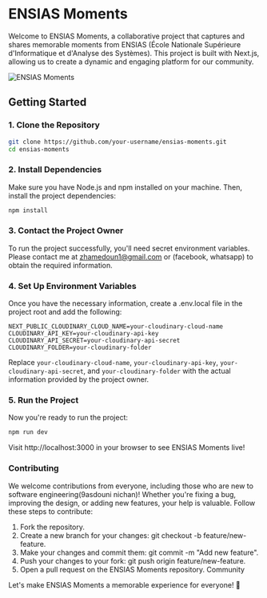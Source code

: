# ENSIAS Moments

Welcome to ENSIAS Moments, a collaborative project that captures and shares memorable moments from ENSIAS (École Nationale Supérieure d'Informatique et d'Analyse des Systèmes). This project is built with Next.js, allowing us to create a dynamic and engaging platform for our community.

![ENSIAS Moments](https://res.cloudinary.com/dozcs6owz/image/upload/v1703356969/11aa95b8-b803-4e41-9d7f-724452136aad_swbpnu.png)

## Getting Started

### 1. Clone the Repository

```bash
git clone https://github.com/your-username/ensias-moments.git
cd ensias-moments
```

### 2. Install Dependencies

Make sure you have Node.js and npm installed on your machine. Then, install the project dependencies:

```bash
npm install
```

### 3. Contact the Project Owner

To run the project successfully, you'll need secret environment variables. Please contact me at zhamedoun1@gmail.com or (facebook, whatsapp) to obtain the required information.

### 4. Set Up Environment Variables

Once you have the necessary information, create a .env.local file in the project root and add the following:

```env
NEXT_PUBLIC_CLOUDINARY_CLOUD_NAME=your-cloudinary-cloud-name
CLOUDINARY_API_KEY=your-cloudinary-api-key
CLOUDINARY_API_SECRET=your-cloudinary-api-secret
CLOUDINARY_FOLDER=your-cloudinary-folder
```

Replace `your-cloudinary-cloud-name`, `your-cloudinary-api-key`, `your-cloudinary-api-secret`, and `your-cloudinary-folder` with the actual information provided by the project owner.

### 5. Run the Project

Now you're ready to run the project:

```bash
npm run dev
```

Visit http://localhost:3000 in your browser to see ENSIAS Moments live!

### Contributing

We welcome contributions from everyone, including those who are new to software engineering(9asdouni nichan)! Whether you're fixing a bug, improving the design, or adding new features, your help is valuable. Follow these steps to contribute:

1. Fork the repository.
2. Create a new branch for your changes: git checkout -b feature/new-feature.
3. Make your changes and commit them: git commit -m "Add new feature".
4. Push your changes to your fork: git push origin feature/new-feature.
5. Open a pull request on the ENSIAS Moments repository.
   Community

Let's make ENSIAS Moments a memorable experience for everyone! 🎉
